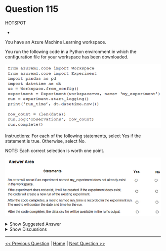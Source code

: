 # Question 115

HOTSPOT

-

You have an Azure Machine Learning workspace.

You run the following code in a Python environment in which the configuration file for your workspace has been downloaded.

![Question Image](../images/q115_q_image387.png)

Instructions: For each of the following statements, select Yes if the statement is true. Otherwise, select No.

NOTE: Each correct selection is worth one point.

![Question Image](../images/q115_q_image388.png)

<details>
  <summary>Show Suggested Answer</summary>

<img src="../images/q115_ans_0_image389.png" alt="Answer Image"><br>

</details>

<details>
  <summary>Show Discussions</summary>

<blockquote><p><strong>vmcompra</strong> <code>(Tue 26 Dec 2023 15:18)</code> - <em>Upvotes: 5</em></p><p>NO
YES
NO (Nothing is recorded, but printed/showed)
NO</p></blockquote>
<blockquote><p><strong>Plb2</strong> <code>(Fri 23 Aug 2024 21:33)</code> - <em>Upvotes: 4</em></p><p>run-time will be in the output_logs std_log.txt, but not in the metrics</p></blockquote>
<blockquote><p><strong>valgz</strong> <code>(Wed 20 Mar 2024 08:40)</code> - <em>Upvotes: 3</em></p><p>No, Yes, No, No. I hink the metric that is log is named &quot;observations&quot; and contains the number of rows, not the run_time.</p></blockquote>
<blockquote><p><strong>rishi_ram</strong> <code>(Tue 28 Nov 2023 09:54)</code> - <em>Upvotes: 2</em></p><p>No yes yes no 
With this code, the current date and time will be printed during the execution of the script, and it will also be captured in the experiment run as part of the output logs.</p></blockquote>
<blockquote><p><strong>vish9</strong> <code>(Mon 20 Nov 2023 13:56)</code> - <em>Upvotes: 1</em></p><p>Given Answer is correct. The code only prints run_time, it does not log it.</p></blockquote>
<blockquote><p><strong>labriji</strong> <code>(Mon 23 Oct 2023 16:56)</code> - <em>Upvotes: 2</em></p><p>Q1 - No
Q2 - Yes
Q3 - Yes
Q4 - No</p></blockquote>
<blockquote><p><strong>ajay0011</strong> <code>(Wed 04 Oct 2023 02:14)</code> - <em>Upvotes: 3</em></p><p>No, Yes, Yes, No
C)Yes. The code logs a metric named &quot;run_time&quot; with the current date and time using the dt.datetime.now() function. The metric will contain the timestamp of the run.</p></blockquote>
<blockquote><p><strong>sap_dg</strong> <code>(Tue 26 Sep 2023 19:12)</code> - <em>Upvotes: 2</em></p><p>I will go for No, Yes, Yes, No</p></blockquote>
<blockquote><p><strong>sap_dg</strong> <code>(Tue 26 Sep 2023 19:12)</code> - <em>Upvotes: 5</em></p><p>*No, Yes, No, No</p></blockquote>

</details>

---

[<< Previous Question](question_114.md) | [Home](/index.md) | [Next Question >>](question_116.md)
